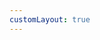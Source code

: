 ```yaml
---
customLayout: true
---
```


<Example src="https://fusionpen.punkt.de/fusionpen/8fbc1395c850f4ec562991f5af43c0c3ac93e834.html" />
